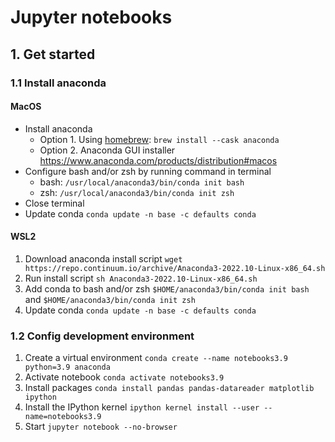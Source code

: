 # Jupyter notebooks

## 1. Get started

### 1.1 Install anaconda
  
#### MacOS

- Install anaconda
  - Option 1. Using [homebrew](https://brew.sh/index_sv): `brew install --cask anaconda`
  - Option 2. Anaconda GUI installer <https://www.anaconda.com/products/distribution#macos>
- Configure bash and/or zsh by running command in terminal
  - bash: `/usr/local/anaconda3/bin/conda init bash`
  - zsh: `/usr/local/anaconda3/bin/conda init zsh`
- Close terminal
- Update conda `conda update -n base -c defaults conda`

#### WSL2

1. Download anaconda install script `wget https://repo.continuum.io/archive/Anaconda3-2022.10-Linux-x86_64.sh`
2. Run install script `sh Anaconda3-2022.10-Linux-x86_64.sh`
3. Add conda to bash and/or zsh `$HOME/anaconda3/bin/conda init bash` and `$HOME/anaconda3/bin/conda init zsh`
4. Update conda `conda update -n base -c defaults conda`

### 1.2 Config development environment

1. Create a virtual environment `conda create --name notebooks3.9 python=3.9 anaconda`
2. Activate notebook `conda activate notebooks3.9`
3. Install packages `conda install pandas pandas-datareader matplotlib ipython`
4. Install the IPython kernel `ipython kernel install --user --name=notebooks3.9`
5. Start `jupyter notebook --no-browser`
